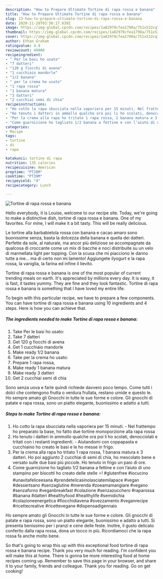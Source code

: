 ```yaml
---
description: "How to Prepare Ultimate Tortine di rapa rossa e banana"
title: "How to Prepare Ultimate Tortine di rapa rossa e banana"
slug: 13-how-to-prepare-ultimate-tortine-di-rapa-rossa-e-banana
date: 2020-11-28T03:56:17.639Z
image: https://img-global.cpcdn.com/recipes/1a82979cfea1790a/751x532cq70/tortine-di-rapa-rossa-e-banana-recipe-main-photo.jpg
thumbnail: https://img-global.cpcdn.com/recipes/1a82979cfea1790a/751x532cq70/tortine-di-rapa-rossa-e-banana-recipe-main-photo.jpg
cover: https://img-global.cpcdn.com/recipes/1a82979cfea1790a/751x532cq70/tortine-di-rapa-rossa-e-banana-recipe-main-photo.jpg
author: Ethan Graham
ratingvalue: 4.9
reviewcount: 49000
recipeingredient:
- " Per le basi ho usato"
- "7 datteri"
- "120 g fiocchi di avena"
- "1 cucchiaio mandorle"
- "1/2 banana"
- " per la crema ho usato"
- "1 rapa rossa"
- "1 banana matura"
- "3 datteri"
- "2 cucchiai semi di chia"
recipeinstructions:
- "Ho cotto la rapa sbucciata nella vaporiera per 15 minuti. Nel frattempo ho preparato la base, ho fatto due tortine monoporzione alla rapa rossa"
- "Ho tenuto i datteri in ammollo qualche ora poi li ho scolati, denocciolati e tritati con i restanti ingredienti. Aiutandomi con coppapasta e cucchiaino ho creato le basi e le ho messe in frigo."
- "Per la crema alla rapa ho tritato 1 rapa rossa, 1 banana matura e 3 datteri. Ho poi aggiunto 2 cucchiai di semi di chia, ho mescolato bene e versato sulle due basi più piccole. Ho tenuto in frigo un paio di ore."
- "Come guarnizione ho tagliato 1/2 banana a fettine e con l’aiuto di uno stampino per biscotti ho creato delle stelle ⭐️! #glutenfree #iocucino #unavitafeliceesana #prendeteilcasinolasciatemilapace #vegan #dessertsano #senzaglutine #merenda #zoeamamangiare #vegano #senzaforno #veganbreakfast #colazione #senzazucchero #raparossa #banana #datteri #healthyfood #healthylife #semidichia #colazioneenergetica #fiocchidiavena #svezzamento #veganrecipe #ricettecreative #ricettevegane #dispensadigennaio"
categories:
- Recipe
tags:
- tortine
- di
- rapa

katakunci: tortine di rapa 
nutrition: 135 calories
recipecuisine: American
preptime: "PT28M"
cooktime: "PT39M"
recipeyield: "4"
recipecategory: Lunch

---
```



![Tortine di rapa rossa e banana](https://img-global.cpcdn.com/recipes/1a82979cfea1790a/751x532cq70/tortine-di-rapa-rossa-e-banana-recipe-main-photo.jpg)

Hello everybody, it is Louise, welcome to our recipe site. Today, we're going to make a distinctive dish, tortine di rapa rossa e banana. One of my favorites. For mine, I will make it a bit tasty. This will be really delicious.

Le tortine alla barbabietola rossa con banana e cacao amaro sono buonissime senza, basta la dolcezza della banana e quella dei datteri. Perfette da sole, al naturale, ma ancor più deliziose se accompagnate da qualcosa di croccante come un mix di bacche e noci distribuite su un velo di marmellata light per topping. Con la scusa che mi piacciono le danno tutte a me… ma di certo non mi lamento! Aggiungete ilyogurt e la rapa rossa, la vaniglia, la farina ed infine il lievito.

Tortine di rapa rossa e banana is one of the most popular of current trending meals on earth. It's appreciated by millions every day. It is easy, it is fast, it tastes yummy. They are fine and they look fantastic. Tortine di rapa rossa e banana is something that I have loved my entire life.


To begin with this particular recipe, we have to prepare a few components. You can have tortine di rapa rossa e banana using 10 ingredients and 4 steps. Here is how you can achieve that.

<!--inarticleads1-->

##### The ingredients needed to make Tortine di rapa rossa e banana:

1. Take  Per le basi ho usato:
1. Take 7 datteri
1. Get 120 g fiocchi di avena
1. Get 1 cucchiaio mandorle
1. Make ready 1/2 banana
1. Take  per la crema ho usato:
1. Prepare 1 rapa rossa,
1. Make ready 1 banana matura
1. Make ready 3 datteri
1. Get 2 cucchiai semi di chia


Sono senza uova e farle quindi richiede davvero poco tempo. Come tutti i dolci che contengono frutta o verdura frullata, restano umide e questo le. Ho sempre amato gli Gnocchi in tutte le sue forme e colore. Gli gnocchi di patate e rapa rossa, sono un piatto elegante, buonissimo e adatto a tutti. 

<!--inarticleads2-->

##### Steps to make Tortine di rapa rossa e banana:

1. Ho cotto la rapa sbucciata nella vaporiera per 15 minuti. - Nel frattempo ho preparato la base, ho fatto due tortine monoporzione alla rapa rossa
1. Ho tenuto i datteri in ammollo qualche ora poi li ho scolati, denocciolati e tritati con i restanti ingredienti. - Aiutandomi con coppapasta e cucchiaino ho creato le basi e le ho messe in frigo.
1. Per la crema alla rapa ho tritato 1 rapa rossa, 1 banana matura e 3 datteri. Ho poi aggiunto 2 cucchiai di semi di chia, ho mescolato bene e versato sulle due basi più piccole. Ho tenuto in frigo un paio di ore.
1. Come guarnizione ho tagliato 1/2 banana a fettine e con l’aiuto di uno stampino per biscotti ho creato delle stelle ⭐️! #glutenfree #iocucino #unavitafeliceesana #prendeteilcasinolasciatemilapace #vegan #dessertsano #senzaglutine #merenda #zoeamamangiare #vegano #senzaforno #veganbreakfast #colazione #senzazucchero #raparossa #banana #datteri #healthyfood #healthylife #semidichia #colazioneenergetica #fiocchidiavena #svezzamento #veganrecipe #ricettecreative #ricettevegane #dispensadigennaio


Ho sempre amato gli Gnocchi in tutte le sue forme e colore. Gli gnocchi di patate e rapa rossa, sono un piatto elegante, buonissimo e adatto a tutti. Si presenta benissimo per i pranzi e cene delle feste. Inoltre, il gusto delicato conferito dalla rapa rossa, dona un tocco in più. Ricordiamoci che la rapa rossa fa anche molto bene. 

So that's going to wrap this up with this exceptional food tortine di rapa rossa e banana recipe. Thank you very much for reading. I'm confident you will make this at home. There is gonna be more interesting food at home recipes coming up. Remember to save this page in your browser, and share it to your family, friends and colleague. Thank you for reading. Go on get cooking!
